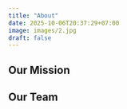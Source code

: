 ```yaml
---
title: "About"
date: 2025-10-06T20:37:29+07:00
image: images/2.jpg
draft: false
---
```



## Our Mission


## Our Team
